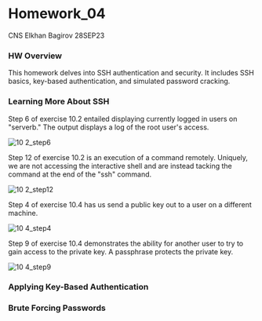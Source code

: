 # Homework_04
CNS Elkhan Bagirov 28SEP23

### HW Overview

This homework delves into SSH authentication and security. It includes SSH basics, key-based authentication, and simulated password cracking.

### Learning More About SSH

Step 6 of exercise 10.2 entailed displaying currently logged in users on "serverb." The output displays a log of the root user's access.

![10 2_step6](https://github.com/YuanHusband/CNS/assets/90392600/af68cf28-900a-410c-bdee-5b34bd6e7d22)

Step 12 of exercise 10.2 is an execution of a command remotely. Uniquely, we are not accessing the interactive shell and are instead tacking the command at the end of the "ssh" command.

![10 2_step12](https://github.com/YuanHusband/CNS/assets/90392600/b2fe360b-8c85-47ea-9f6f-6a60a661f02e)

Step 4 of exercise 10.4 has us send a public key out to a user on a different machine.

![10 4_step4](https://github.com/YuanHusband/CNS/assets/90392600/dd5b9a9a-5ddd-431b-a6b9-1fe349e96f13)

Step 9 of exercise 10.4 demonstrates the ability for another user to try to gain access to the private key. A passphrase protects the private key. 

![10 4_step9](https://github.com/YuanHusband/CNS/assets/90392600/90155a24-f896-4648-a397-99977f4e9ff2)

### Applying Key-Based Authentication



 ### Brute Forcing Passwords


